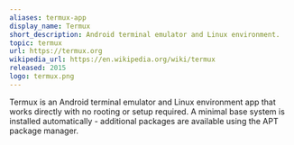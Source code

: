```yaml
---
aliases: termux-app
display_name: Termux
short_description: Android terminal emulator and Linux environment.
topic: termux
url: https://termux.org
wikipedia_url: https://en.wikipedia.org/wiki/termux
released: 2015
logo: termux.png
---
```

Termux is an Android terminal emulator and Linux environment app that works directly with no rooting or setup required. A minimal base system is installed automatically - additional packages are available using the APT package manager.
